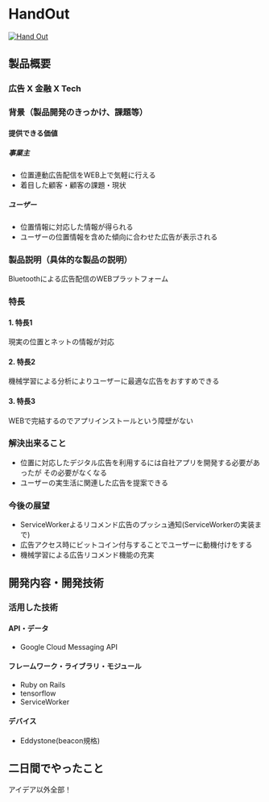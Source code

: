 # HandOut

[![Hand Out](https://raw.github.com/GabLeRoux/WebMole/master/ressources/WebMole_Youtube_Video.png)](https://youtu.be/3vWEDOya9bs)

## 製品概要
### 広告 X 金融 X Tech

### 背景（製品開発のきっかけ、課題等）
#### 提供できる価値
##### 事業主
- 位置連動広告配信をWEB上で気軽に行える
- 着目した顧客・顧客の課題・現状

##### ユーザー
- 位置情報に対応した情報が得られる
- ユーザーの位置情報を含めた傾向に合わせた広告が表示される

### 製品説明（具体的な製品の説明）
Bluetoothによる広告配信のWEBプラットフォーム

### 特長

#### 1. 特長1
現実の位置とネットの情報が対応
#### 2. 特長2
機械学習による分析によりユーザーに最適な広告をおすすめできる
#### 3. 特長3
WEBで完結するのでアプリインストールという障壁がない
### 解決出来ること
- 位置に対応したデジタル広告を利用するには自社アプリを開発する必要があったが
その必要がなくなる
- ユーザーの実生活に関連した広告を提案できる

### 今後の展望
- ServiceWorkerよるリコメンド広告のプッシュ通知(ServiceWorkerの実装まで)
- 広告アクセス時にビットコイン付与することでユーザーに動機付けをする
- 機械学習による広告リコメンド機能の充実


## 開発内容・開発技術
### 活用した技術
#### API・データ
* Google Cloud Messaging API

#### フレームワーク・ライブラリ・モジュール
* Ruby on Rails
* tensorflow
* ServiceWorker

#### デバイス
* Eddystone(beacon規格)

## 二日間でやったこと
アイデア以外全部！

